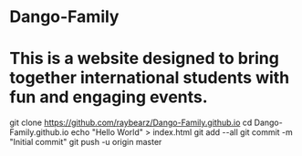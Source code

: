 # Dango-Family
# This is a website designed to bring together international students with fun and engaging events.
git clone https://github.com/raybearz/Dango-Family.github.io
cd Dango-Family.github.io
echo "Hello World" > index.html
git add --all
git commit -m "Initial commit"
git push -u origin master
